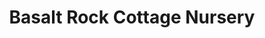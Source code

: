 ---
title: "Basalt Rock Cottage Nursery"
url: /daylesford/basalt-rock-cottage-nursery/
shop: Garten-Center
---